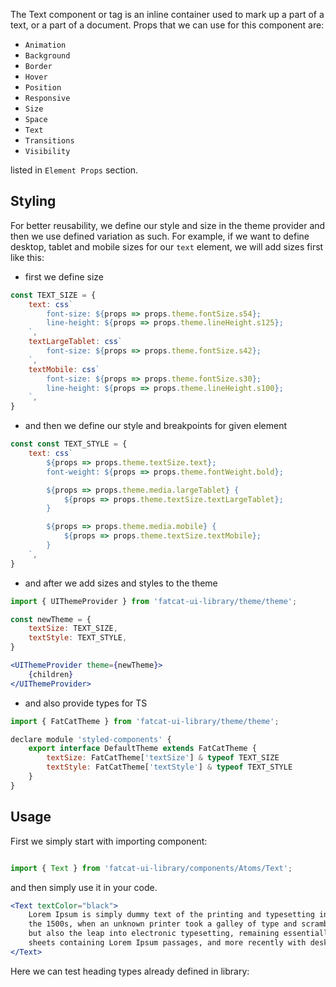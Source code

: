 The Text component or <span> tag is an inline container used to mark up a part of a text, or a part of a document. Props that we can use for this component are:

- `Animation`
- `Background`
- `Border`
- `Hover`
- `Position`
- `Responsive`
- `Size`
- `Space`
- `Text`
- `Transitions`
- `Visibility`

listed in `Element Props` section.


## 	Styling

For better reusability, we define our style and size in the theme provider and then we use defined variation as such. For example, if we want to define desktop, tablet and mobile sizes for our `text` element, we will add sizes first like this:

- first we define size

```jsx
const TEXT_SIZE = {
	text: css`
		font-size: ${props => props.theme.fontSize.s54};
		line-height: ${props => props.theme.lineHeight.s125};
	`,
	textLargeTablet: css`
		font-size: ${props => props.theme.fontSize.s42};
	`,
	textMobile: css`
		font-size: ${props => props.theme.fontSize.s30};
		line-height: ${props => props.theme.lineHeight.s100};
	`,
}
```
- and then we define our style and breakpoints for given element

```jsx
const const TEXT_STYLE = {
	text: css`
		${props => props.theme.textSize.text};
		font-weight: ${props => props.theme.fontWeight.bold};

		${props => props.theme.media.largeTablet} {
			${props => props.theme.textSize.textLargeTablet};
		}

		${props => props.theme.media.mobile} {
			${props => props.theme.textSize.textMobile};
		}
	`,
}
```

- and after we add sizes and styles to the theme

```jsx
import { UIThemeProvider } from 'fatcat-ui-library/theme/theme';

const newTheme = {
	textSize: TEXT_SIZE,
	textStyle: TEXT_STYLE,
}

<UIThemeProvider theme={newTheme}>
	{children}
</UIThemeProvider>
```

- and also provide types for TS

```jsx
import { FatCatTheme } from 'fatcat-ui-library/theme/theme';

declare module 'styled-components' {
	export interface DefaultTheme extends FatCatTheme {
		textSize: FatCatTheme['textSize'] & typeof TEXT_SIZE
		textStyle: FatCatTheme['textStyle'] & typeof TEXT_STYLE
	}
}
```

## Usage 

First we simply start with importing component:

```jsx

import { Text } from 'fatcat-ui-library/components/Atoms/Text';

```

and then simply use it in your code.

```jsx
<Text textColor="black">
	Lorem Ipsum is simply dummy text of the printing and typesetting industry. Lorem Ipsum has been the industry standard dummy text ever since
	the 1500s, when an unknown printer took a galley of type and scrambled it to make a type specimen book. It has survived not only five centuries,
	but also the leap into electronic typesetting, remaining essentially unchanged. It was popularised in the 1960s with the release of Letraset
	sheets containing Lorem Ipsum passages, and more recently with desktop publishing software like Aldus PageMaker including versions of Lorem Ipsum
</Text>

```

Here we can test heading types already defined in library:
